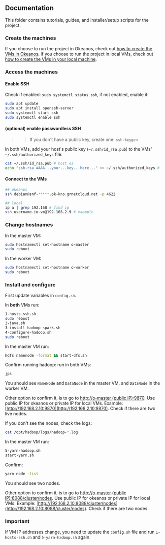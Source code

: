 ## Documentation

This folder contains tutorials, guides, and installer/setup scripts for the project.


### Create the machines

If you choose to run the project in Okeanos, check out [how to create the VMs in Okeanos](https://github.com/ntua-el20439/Big-Data-HDFS-Ray-vs-Spark/blob/main/documentation/tutorials/create-okeanos.md).
If you choose to run the project in local VMs, check out [how to create the VMs in your local machine](https://github.com/ntua-el20439/Big-Data-HDFS-Ray-vs-Spark/blob/main/documentation/tutorials/create-local.md).


### Access the machines

#### Enable SSH

Check if enabled: `sudo systemctl status ssh`, if not enabled, enable it:
```bash
sudo apt update
sudo apt install openssh-server
sudo systemctl start ssh
sudo systemctl enable ssh
```

#### (optional) enable passwordless SSH

>> If you don't have a public key, create one: `ssh-keygen`

In both VMs, add your host's public key (`~/.ssh/id_rsa.pub`) to the VMs' `~/.ssh/authorized_keys` file:
```bash
cat ~/.ssh/id_rsa.pub # host os
echo "ssh-rsa AAAA...your...key...here..." >> ~/.ssh/authorized_keys # VM
```

#### Connect to the VMs

```bash
## okeanos
ssh debian@snf-*****.ok-kno.grnetcloud.net -p 4622

## local
ip a | grep 192.168 # find ip
ssh username-in-vm@192.168.2.9 # example
```


### Change hostnames

In the master VM:
```bash
sudo hostnamectl set-hostname o-master
sudo reboot
```

In the worker VM:
```bash
sudo hostnamectl set-hostname o-worker
sudo reboot
```


### Install and configure

First update variables in `config.sh`.

In **both** VMs run:
```bash
1-hosts-ssh.sh
sudo reboot
2-java.sh
3-install-hadoop-spark.sh
4-configure-hadoop.sh
sudo reboot
```

In the master VM run:
```bash
hdfs namenode -format && start-dfs.sh
```

Confirm running hadoop: run in both VMs:
```bash
jps
```
You should see `NameNode` and `DataNode` in the master VM, and `DataNode` in the worker VM.

Other option to confirm it, is to go to [http://o-master (public IP):9870](http://o-master:9870).
Use public IP for okeanos or private IP for local VMs. Example:
[http://192.168.2.10:9870](http://192.168.2.10:9870).
Check if there are two live nodes.

If you don't see the nodes, check the logs:
```bash
cat /opt/hadoop/logs/hadoop-*.log
```

In the master VM run:
```bash
5-yarn-hadoop.sh
start-yarn.sh
```

Confirm:
```bash
yarn node -list
```
You should see two nodes.

Other option to confirm it, is to go to [http://o-master (public IP):8088/cluster/nodes](http://o-master:8088/cluster/nodes).
Use public IP for okeanos or private IP for local VMs. Example:
[http://192.168.2.10:8088/cluster/nodes](http://192.168.2.10:8088/cluster/nodes).
Check if there are two nodes.


### Important

If VM IP addresses change, you need to update the `config.sh` file and run `1-hosts-ssh.sh` and `5-yarn-hadoop.sh` again.



